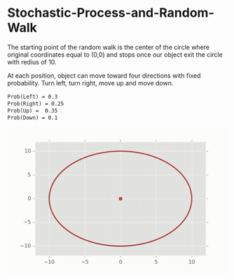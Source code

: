 # Stochastic-Process-and-Random-Walk

The starting point of the random walk is the center of the circle where original coordinates equal to (0,0) and stops once our object exit the circle with redius of 10. 

At each position, object can move toward four directions with fixed probability. Turn left, turn right, move up and move down. 

```
Prob(Left) = 0.3
Prob(Right) = 0.25
Prob(Up) =  0.35
Prob(Down) = 0.1
```

![](https://github.com/jqsheng94/Stochastic-Process-and-Random-Walk/blob/master/RandomWalk.gif)
